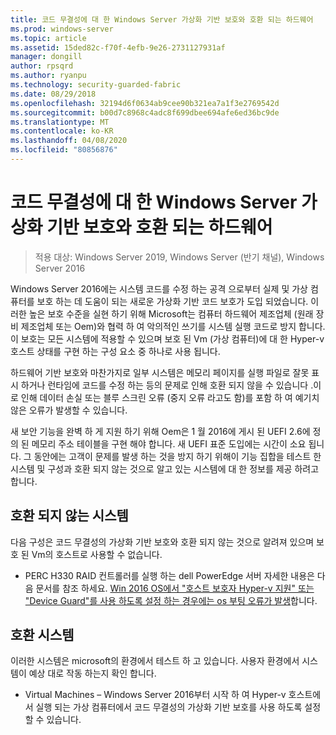 ```yaml
---
title: 코드 무결성에 대 한 Windows Server 가상화 기반 보호와 호환 되는 하드웨어
ms.prod: windows-server
ms.topic: article
ms.assetid: 15ded82c-f70f-4efb-9e26-2731127931af
manager: dongill
author: rpsqrd
ms.author: ryanpu
ms.technology: security-guarded-fabric
ms.date: 08/29/2018
ms.openlocfilehash: 32194d6f0634ab9cee90b321ea7a1f3e2769542d
ms.sourcegitcommit: b00d7c8968c4adc8f699dbee694afe6ed36bc9de
ms.translationtype: MT
ms.contentlocale: ko-KR
ms.lasthandoff: 04/08/2020
ms.locfileid: "80856876"
---
```

# <a name="compatible-hardware-with-windows-server-virtualization-based-protection-of-code-integrity"></a>코드 무결성에 대 한 Windows Server 가상화 기반 보호와 호환 되는 하드웨어

>적용 대상: Windows Server 2019, Windows Server (반기 채널), Windows Server 2016

Windows Server 2016에는 시스템 코드를 수정 하는 공격 으로부터 실제 및 가상 컴퓨터를 보호 하는 데 도움이 되는 새로운 가상화 기반 코드 보호가 도입 되었습니다. 이러한 높은 보호 수준을 실현 하기 위해 Microsoft는 컴퓨터 하드웨어 제조업체 (원래 장비 제조업체 또는 Oem)와 협력 하 여 악의적인 쓰기를 시스템 실행 코드로 방지 합니다. 이 보호는 모든 시스템에 적용할 수 있으며 보호 된 Vm (가상 컴퓨터)에 대 한 Hyper-v 호스트 상태를 구현 하는 구성 요소 중 하나로 사용 됩니다. 

하드웨어 기반 보호와 마찬가지로 일부 시스템은 메모리 페이지를 실행 파일로 잘못 표시 하거나 런타임에 코드를 수정 하는 등의 문제로 인해 호환 되지 않을 수 있습니다 .이로 인해 데이터 손실 또는 블루 스크린 오류 (중지 오류 라고도 함)를 포함 하 여 예기치 않은 오류가 발생할 수 있습니다. 

새 보안 기능을 완벽 하 게 지원 하기 위해 Oem은 1 월 2016에 게시 된 UEFI 2.6에 정의 된 메모리 주소 테이블을 구현 해야 합니다. 새 UEFI 표준 도입에는 시간이 소요 됩니다. 그 동안에는 고객이 문제를 발생 하는 것을 방지 하기 위해이 기능 집합을 테스트 한 시스템 및 구성과 호환 되지 않는 것으로 알고 있는 시스템에 대 한 정보를 제공 하려고 합니다. 

## <a name="non-compatible-systems"></a>호환 되지 않는 시스템

다음 구성은 코드 무결성의 가상화 기반 보호와 호환 되지 않는 것으로 알려져 있으며 보호 된 Vm의 호스트로 사용할 수 없습니다.

- PERC H330 RAID 컨트롤러를 실행 하는 dell PowerEdge 서버 자세한 내용은 다음 문서를 참조 하세요. [Win 2016 OS에서 "호스트 보호자 Hyper-v 지원" 또는 "Device Guard"를 사용 하도록 설정 하는 경우에는 os 부팅 오류가 발생](http://www.dell.com/Support/Article/us/en/19/QNA44045)합니다.  


## <a name="compatible-systems"></a>호환 시스템

이러한 시스템은 microsoft의 환경에서 테스트 하 고 있습니다. 사용자 환경에서 시스템이 예상 대로 작동 하는지 확인 합니다. 

- Virtual Machines – Windows Server 2016부터 시작 하 여 Hyper-v 호스트에서 실행 되는 가상 컴퓨터에서 코드 무결성의 가상화 기반 보호를 사용 하도록 설정할 수 있습니다.



